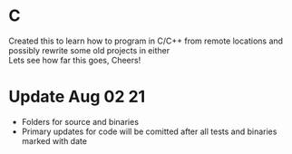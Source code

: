 # C

Created this to learn how to program in C/C++ from remote locations and possibly rewrite some old projects in either \
Lets see how far this goes, Cheers!

# Update Aug 02 21
* Folders for source and binaries
* Primary updates for code will be comitted after all tests and binaries marked with date

